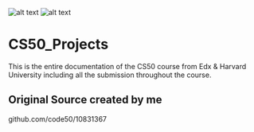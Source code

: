 ![alt text](https://pll.harvard.edu/themes/custom/twel_scholar/logo.svg)  ![alt text](drupal.org/files/edx_logo.png)
# CS50_Projects
This is the entire documentation of the CS50 course from Edx &amp; Harvard University including all the submission throughout the course.

## Original Source created by me
github.com/code50/10831367
